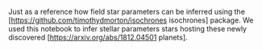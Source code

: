 Just as a reference how field star parameters can be inferred using the [https://github.com/timothydmorton/isochrones isochrones] package.
We used this notebook to infer stellar parameters stars hosting these newly discovered [https://arxiv.org/abs/1812.04501 planets].
